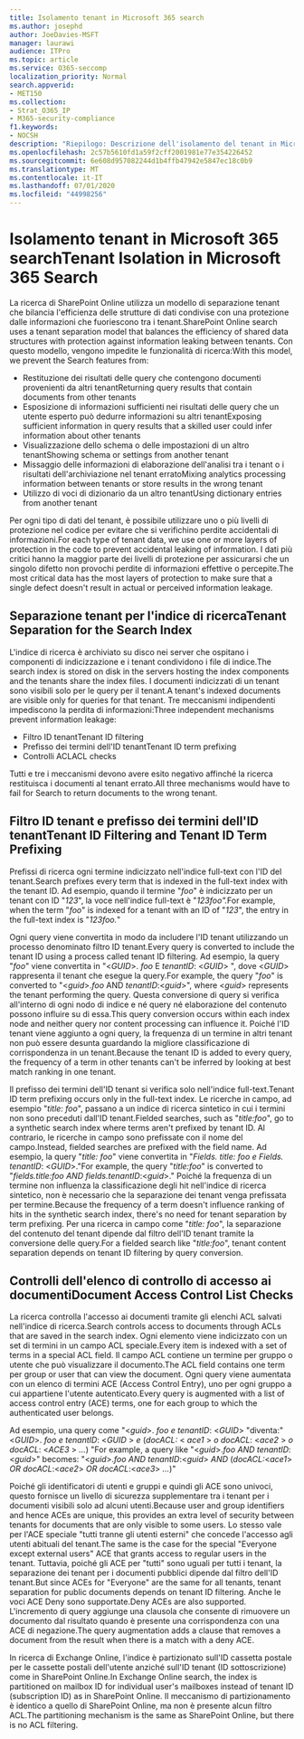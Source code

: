 ```yaml
---
title: Isolamento tenant in Microsoft 365 search
ms.author: josephd
author: JoeDavies-MSFT
manager: laurawi
audience: ITPro
ms.topic: article
ms.service: O365-seccomp
localization_priority: Normal
search.appverid:
- MET150
ms.collection:
- Strat_O365_IP
- M365-security-compliance
f1.keywords:
- NOCSH
description: "Riepilogo: Descrizione dell'isolamento del tenant in Microsoft 365 search."
ms.openlocfilehash: 2c57b5610fd1a59f2cff2001981e77e354226452
ms.sourcegitcommit: 6e608d957082244d1b4ffb47942e5847ec18c0b9
ms.translationtype: MT
ms.contentlocale: it-IT
ms.lasthandoff: 07/01/2020
ms.locfileid: "44998256"
---
```

# <a name="tenant-isolation-in-microsoft-365-search"></a><span data-ttu-id="1d2e9-103">Isolamento tenant in Microsoft 365 search</span><span class="sxs-lookup"><span data-stu-id="1d2e9-103">Tenant Isolation in Microsoft 365 Search</span></span>

<span data-ttu-id="1d2e9-104">La ricerca di SharePoint Online utilizza un modello di separazione tenant che bilancia l'efficienza delle strutture di dati condivise con una protezione dalle informazioni che fuoriescono tra i tenant.</span><span class="sxs-lookup"><span data-stu-id="1d2e9-104">SharePoint Online search uses a tenant separation model that balances the efficiency of shared data structures with protection against information leaking between tenants.</span></span> <span data-ttu-id="1d2e9-105">Con questo modello, vengono impedite le funzionalità di ricerca:</span><span class="sxs-lookup"><span data-stu-id="1d2e9-105">With this model, we prevent the Search features from:</span></span>

- <span data-ttu-id="1d2e9-106">Restituzione dei risultati delle query che contengono documenti provenienti da altri tenant</span><span class="sxs-lookup"><span data-stu-id="1d2e9-106">Returning query results that contain documents from other tenants</span></span>
- <span data-ttu-id="1d2e9-107">Esposizione di informazioni sufficienti nei risultati delle query che un utente esperto può dedurre informazioni su altri tenant</span><span class="sxs-lookup"><span data-stu-id="1d2e9-107">Exposing sufficient information in query results that a skilled user could infer information about other tenants</span></span>
- <span data-ttu-id="1d2e9-108">Visualizzazione dello schema o delle impostazioni di un altro tenant</span><span class="sxs-lookup"><span data-stu-id="1d2e9-108">Showing schema or settings from another tenant</span></span>
- <span data-ttu-id="1d2e9-109">Missaggio delle informazioni di elaborazione dell'analisi tra i tenant o i risultati dell'archiviazione nel tenant errato</span><span class="sxs-lookup"><span data-stu-id="1d2e9-109">Mixing analytics processing information between tenants or store results in the wrong tenant</span></span>
- <span data-ttu-id="1d2e9-110">Utilizzo di voci di dizionario da un altro tenant</span><span class="sxs-lookup"><span data-stu-id="1d2e9-110">Using dictionary entries from another tenant</span></span>

<span data-ttu-id="1d2e9-111">Per ogni tipo di dati del tenant, è possibile utilizzare uno o più livelli di protezione nel codice per evitare che si verifichino perdite accidentali di informazioni.</span><span class="sxs-lookup"><span data-stu-id="1d2e9-111">For each type of tenant data, we use one or more layers of protection in the code to prevent accidental leaking of information.</span></span> <span data-ttu-id="1d2e9-112">I dati più critici hanno la maggior parte dei livelli di protezione per assicurarsi che un singolo difetto non provochi perdite di informazioni effettive o percepite.</span><span class="sxs-lookup"><span data-stu-id="1d2e9-112">The most critical data has the most layers of protection to make sure that a single defect doesn't result in actual or perceived information leakage.</span></span>

## <a name="tenant-separation-for-the-search-index"></a><span data-ttu-id="1d2e9-113">Separazione tenant per l'indice di ricerca</span><span class="sxs-lookup"><span data-stu-id="1d2e9-113">Tenant Separation for the Search Index</span></span>

<span data-ttu-id="1d2e9-114">L'indice di ricerca è archiviato su disco nei server che ospitano i componenti di indicizzazione e i tenant condividono i file di indice.</span><span class="sxs-lookup"><span data-stu-id="1d2e9-114">The search index is stored on disk in the servers hosting the index components and the tenants share the index files.</span></span> <span data-ttu-id="1d2e9-115">I documenti indicizzati di un tenant sono visibili solo per le query per il tenant.</span><span class="sxs-lookup"><span data-stu-id="1d2e9-115">A tenant's indexed documents are visible only for queries for that tenant.</span></span> <span data-ttu-id="1d2e9-116">Tre meccanismi indipendenti impediscono la perdita di informazioni:</span><span class="sxs-lookup"><span data-stu-id="1d2e9-116">Three independent mechanisms prevent information leakage:</span></span>

- <span data-ttu-id="1d2e9-117">Filtro ID tenant</span><span class="sxs-lookup"><span data-stu-id="1d2e9-117">Tenant ID filtering</span></span>
- <span data-ttu-id="1d2e9-118">Prefisso dei termini dell'ID tenant</span><span class="sxs-lookup"><span data-stu-id="1d2e9-118">Tenant ID term prefixing</span></span>
- <span data-ttu-id="1d2e9-119">Controlli ACL</span><span class="sxs-lookup"><span data-stu-id="1d2e9-119">ACL checks</span></span>

<span data-ttu-id="1d2e9-120">Tutti e tre i meccanismi devono avere esito negativo affinché la ricerca restituisca i documenti al tenant errato.</span><span class="sxs-lookup"><span data-stu-id="1d2e9-120">All three mechanisms would have to fail for Search to return documents to the wrong tenant.</span></span>

## <a name="tenant-id-filtering-and-tenant-id-term-prefixing"></a><span data-ttu-id="1d2e9-121">Filtro ID tenant e prefisso dei termini dell'ID tenant</span><span class="sxs-lookup"><span data-stu-id="1d2e9-121">Tenant ID Filtering and Tenant ID Term Prefixing</span></span>

<span data-ttu-id="1d2e9-122">Prefissi di ricerca ogni termine indicizzato nell'indice full-text con l'ID del tenant.</span><span class="sxs-lookup"><span data-stu-id="1d2e9-122">Search prefixes every term that is indexed in the full-text index with the tenant ID.</span></span> <span data-ttu-id="1d2e9-123">Ad esempio, quando il termine "*foo*" è indicizzato per un tenant con ID "*123*", la voce nell'indice full-text è "*123foo".*</span><span class="sxs-lookup"><span data-stu-id="1d2e9-123">For example, when the term "*foo*" is indexed for a tenant with an ID of "*123*", the entry in the full-text index is "*123foo.*"</span></span>

<span data-ttu-id="1d2e9-124">Ogni query viene convertita in modo da includere l'ID tenant utilizzando un processo denominato filtro ID tenant.</span><span class="sxs-lookup"><span data-stu-id="1d2e9-124">Every query is converted to include the tenant ID using a process called tenant ID filtering.</span></span> <span data-ttu-id="1d2e9-125">Ad esempio, la query "*foo*" viene convertita in "<*GUID*>. *foo* E *tenantID*: <*GUID*> ", dove <*GUID*> rappresenta il tenant che esegue la query.</span><span class="sxs-lookup"><span data-stu-id="1d2e9-125">For example, the query "*foo*" is converted to "<*guid*>.*foo* AND *tenantID*:<*guid*>", where <*guid*> represents the tenant performing the query.</span></span> <span data-ttu-id="1d2e9-126">Questa conversione di query si verifica all'interno di ogni nodo di indice e né query né elaborazione del contenuto possono influire su di essa.</span><span class="sxs-lookup"><span data-stu-id="1d2e9-126">This query conversion occurs within each index node and neither query nor content processing can influence it.</span></span> <span data-ttu-id="1d2e9-127">Poiché l'ID tenant viene aggiunto a ogni query, la frequenza di un termine in altri tenant non può essere desunta guardando la migliore classificazione di corrispondenza in un tenant.</span><span class="sxs-lookup"><span data-stu-id="1d2e9-127">Because the tenant ID is added to every query, the frequency of a term in other tenants can't be inferred by looking at best match ranking in one tenant.</span></span>

<span data-ttu-id="1d2e9-128">Il prefisso dei termini dell'ID tenant si verifica solo nell'indice full-text.</span><span class="sxs-lookup"><span data-stu-id="1d2e9-128">Tenant ID term prefixing occurs only in the full-text index.</span></span> <span data-ttu-id="1d2e9-129">Le ricerche in campo, ad esempio "*title: foo*", passano a un indice di ricerca sintetico in cui i termini non sono preceduti dall'ID tenant.</span><span class="sxs-lookup"><span data-stu-id="1d2e9-129">Fielded searches, such as "*title:foo*", go to a synthetic search index where terms aren't prefixed by tenant ID.</span></span> <span data-ttu-id="1d2e9-130">Al contrario, le ricerche in campo sono prefissate con il nome del campo.</span><span class="sxs-lookup"><span data-stu-id="1d2e9-130">Instead, fielded searches are prefixed with the field name.</span></span> <span data-ttu-id="1d2e9-131">Ad esempio, la query "*title: foo*" viene convertita in "*Fields. title: foo e Fields. tenantID*: <*GUID*>."</span><span class="sxs-lookup"><span data-stu-id="1d2e9-131">For example, the query "*title:foo*" is converted to "*fields.title:foo AND fields.tenantID*:<*guid*>."</span></span> <span data-ttu-id="1d2e9-132">Poiché la frequenza di un termine non influenza la classificazione degli hit nell'indice di ricerca sintetico, non è necessario che la separazione dei tenant venga prefissata per termine.</span><span class="sxs-lookup"><span data-stu-id="1d2e9-132">Because the frequency of a term doesn't influence ranking of hits in the synthetic search index, there's no need for tenant separation by term prefixing.</span></span> <span data-ttu-id="1d2e9-133">Per una ricerca in campo come "*title: foo*", la separazione del contenuto del tenant dipende dal filtro dell'ID tenant tramite la conversione delle query.</span><span class="sxs-lookup"><span data-stu-id="1d2e9-133">For a fielded search like "*title:foo*", tenant content separation depends on tenant ID filtering by query conversion.</span></span>

## <a name="document-access-control-list-checks"></a><span data-ttu-id="1d2e9-134">Controlli dell'elenco di controllo di accesso ai documenti</span><span class="sxs-lookup"><span data-stu-id="1d2e9-134">Document Access Control List Checks</span></span>

<span data-ttu-id="1d2e9-135">La ricerca controlla l'accesso ai documenti tramite gli elenchi ACL salvati nell'indice di ricerca.</span><span class="sxs-lookup"><span data-stu-id="1d2e9-135">Search controls access to documents through ACLs that are saved in the search index.</span></span> <span data-ttu-id="1d2e9-136">Ogni elemento viene indicizzato con un set di termini in un campo ACL speciale.</span><span class="sxs-lookup"><span data-stu-id="1d2e9-136">Every item is indexed with a set of terms in a special ACL field.</span></span> <span data-ttu-id="1d2e9-137">Il campo ACL contiene un termine per gruppo o utente che può visualizzare il documento.</span><span class="sxs-lookup"><span data-stu-id="1d2e9-137">The ACL field contains one term per group or user that can view the document.</span></span> <span data-ttu-id="1d2e9-138">Ogni query viene aumentata con un elenco di termini ACE (Access Control Entry), uno per ogni gruppo a cui appartiene l'utente autenticato.</span><span class="sxs-lookup"><span data-stu-id="1d2e9-138">Every query is augmented with a list of access control entry (ACE) terms, one for each group to which the authenticated user belongs.</span></span>

<span data-ttu-id="1d2e9-139">Ad esempio, una query come "<*guid*>. *foo e tenantID*: <*GUID*> "diventa:" <*GUID*>. *foo e tenantID*: <*GUID* >  *e* (*docACL:* < *ace1* >  *o docACL*: <*ace2* >  *o docACL*: <*ACE3* >  *...*) "</span><span class="sxs-lookup"><span data-stu-id="1d2e9-139">For example, a query like "<*guid*>.*foo AND tenantID*:<*guid*>" becomes: "<*guid*>.*foo AND tenantID*:<*guid*> *AND* (*docACL:*<*ace1*> *OR docACL*:<*ace2*> *OR docACL*:<*ace3*> *...*)"</span></span>

<span data-ttu-id="1d2e9-140">Poiché gli identificatori di utenti e gruppi e quindi gli ACE sono univoci, questo fornisce un livello di sicurezza supplementare tra i tenant per i documenti visibili solo ad alcuni utenti.</span><span class="sxs-lookup"><span data-stu-id="1d2e9-140">Because user and group identifiers and hence ACEs are unique, this provides an extra level of security between tenants for documents that are only visible to some users.</span></span> <span data-ttu-id="1d2e9-141">Lo stesso vale per l'ACE speciale "tutti tranne gli utenti esterni" che concede l'accesso agli utenti abituali del tenant.</span><span class="sxs-lookup"><span data-stu-id="1d2e9-141">The same is the case for the special "Everyone except external users" ACE that grants access to regular users in the tenant.</span></span> <span data-ttu-id="1d2e9-142">Tuttavia, poiché gli ACE per "tutti" sono uguali per tutti i tenant, la separazione dei tenant per i documenti pubblici dipende dal filtro dell'ID tenant.</span><span class="sxs-lookup"><span data-stu-id="1d2e9-142">But since ACEs for "Everyone" are the same for all tenants, tenant separation for public documents depends on tenant ID filtering.</span></span> <span data-ttu-id="1d2e9-143">Anche le voci ACE Deny sono supportate.</span><span class="sxs-lookup"><span data-stu-id="1d2e9-143">Deny ACEs are also supported.</span></span> <span data-ttu-id="1d2e9-144">L'incremento di query aggiunge una clausola che consente di rimuovere un documento dal risultato quando è presente una corrispondenza con una ACE di negazione.</span><span class="sxs-lookup"><span data-stu-id="1d2e9-144">The query augmentation adds a clause that removes a document from the result when there is a match with a deny ACE.</span></span>

<span data-ttu-id="1d2e9-145">In ricerca di Exchange Online, l'indice è partizionato sull'ID cassetta postale per le cassette postali dell'utente anziché sull'ID tenant (ID sottoscrizione) come in SharePoint Online.</span><span class="sxs-lookup"><span data-stu-id="1d2e9-145">In Exchange Online search, the index is partitioned on mailbox ID for individual user's mailboxes instead of tenant ID (subscription ID) as in SharePoint Online.</span></span> <span data-ttu-id="1d2e9-146">Il meccanismo di partizionamento è identico a quello di SharePoint Online, ma non è presente alcun filtro ACL.</span><span class="sxs-lookup"><span data-stu-id="1d2e9-146">The partitioning mechanism is the same as SharePoint Online, but there is no ACL filtering.</span></span>
